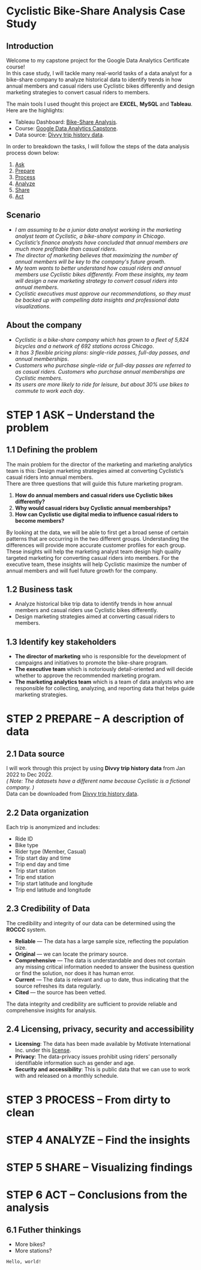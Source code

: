 # Cyclistic Bike-Share Analysis Case Study

## Introduction
Welcome to my capstone project for the Google Data Analytics Certificate course!\
In this case study, I will tackle many real-world tasks of a data analyst for a bike-share company to analyze historical data to identify trends in how annual members and casual riders use Cyclistic bikes differently and design marketing strategies to convert casual riders to members.

The main tools I used thought this project are **EXCEL**, **MySQL** and **Tableau**. Here are the highlights:
* Tableau Dashboard: [Bike-Share Analysis](https://public.tableau.com/app/profile/jia.wang3280/viz/Bike-shareanalysis2022/Overview).
* Course: [Google Data Analytics Capstone](https://www.coursera.org/learn/google-data-analytics-capstone).
* Data source: [Divvy trip history data](https://divvybikes.com/system-data).

In order to breakdown the tasks, I will follow the steps of the data analysis process down below: 
1. [Ask](https://github.com/WJ-IIOI/Cyclistic_Bike_Share_Analysis_Using_MySQL_Tableau/tree/main#step-1-ask--understand-the-problem)
2. [Prepare](https://github.com/WJ-IIOI/Cyclistic_Bike_Share_Analysis_Using_MySQL_Tableau/tree/main#step-2-prepare--A-description-of-data)
3. [Process](https://github.com/WJ-IIOI/Cyclistic_Bike_Share_Analysis_Using_MySQL_Tableau/tree/main#step-3-process--from-dirty-to-clean)
4. [Analyze](https://github.com/WJ-IIOI/Cyclistic_Bike_Share_Analysis_Using_MySQL_Tableau/tree/main#step-4-analyze--find-the-insights)
5. [Share](https://github.com/WJ-IIOI/Cyclistic_Bike_Share_Analysis_Using_MySQL_Tableau/tree/main#step-5-share---visualizing-findings)
6. [Act](https://github.com/WJ-IIOI/Cyclistic_Bike_Share_Analysis_Using_MySQL_Tableau/tree/main#step-6-act--conclusions-from-the-analysis)

## Scenario
* _I am assuming to be a junior data analyst working in the marketing analyst team at Cyclistic, a bike-share company in Chicago_.
* _Cyclistic’s finance analysts have concluded that annual members are much more profitable than casual riders_.
* _The director of marketing believes that maximizing the number of annual members will be key to the company's future growth_.
* _My team wants to better understand how casual riders and annual members use Cyclistic bikes differently. From these insights, my team will design a new marketing strategy to convert casual riders into annual members_.
* _Cyclistic executives must approve our recommendations, so they must be backed up with compelling data insights and professional data
visualizations_.

## About the company
* _Cyclistic is a bike-share company which has grown to a fleet of 5,824 bicycles and a network of 692 stations across Chicago_.
* _It has 3 flexible pricing plans: single-ride passes, full-day passes, and annual memberships_.
* _Customers who purchase single-ride or full-day passes are referred to as casual riders. Customers who purchase annual memberships are Cyclistic members_.
* _Its users are more likely to ride for leisure, but about 30% use bikes to commute to work each day_.

# **STEP 1 ASK – Understand the problem**
## 1.1 Defining the problem
The main problem for the director of the marketing and marketing analytics team is this: 
Design marketing strategies aimed at converting Cyclistic’s casual riders into annual members.\
There are three questions that will guide this future marketing program. 
1. **How do annual members and casual riders use Cyclistic bikes differently?**
2. **Why would casual riders buy Cyclistic annual memberships?**
3. **How can Cyclistic use digital media to influence casual riders to become members?**

By looking at the data, we will be able to first get a broad sense of certain patterns that are occurring in the two different groups. Understanding the differences will provide more accurate customer profiles for each group. These insights will help the marketing analyst team design high quality targeted marketing for converting casual riders into members. For the executive team, these insights will help Cyclistic maximize the number of annual members and will fuel future growth for the company.

## 1.2 Business task
*	Analyze historical bike trip data to identify trends in how annual members and casual riders use Cyclistic bikes differently.
*	Design marketing strategies aimed at converting casual riders to members.

## 1.3 Identify key stakeholders
* **The director of marketing** who is responsible for the development of campaigns and initiatives to promote the bike-share program.
* **The executive team** which is notoriously detail-oriented and will decide whether to approve the recommended marketing program.
* **The marketing analytics team** which is a team of data analysts who are responsible for collecting, analyzing, and reporting data that helps guide marketing strategies.

# **STEP 2 PREPARE – A description of data**
## 2.1 Data source
I will work through this project by using **Divvy trip history data** from Jan 2022 to Dec 2022.\
_( Note: The datasets have a different name because Cyclistic is a fictional company. )_\
Data can be downloaded from [Divvy trip history data](https://divvy-tripdata.s3.amazonaws.com/index.html).

## 2.2 Data organization
Each trip is anonymized and includes:
* Ride ID
* Bike type
* Rider type (Member, Casual)
* Trip start day and time
* Trip end day and time
* Trip start station
* Trip end station
* Trip start latitude and longitude
* Trip end latitude and longitude

## 2.3 Credibility of Data
The credibility and integrity of our data can be determined using the **ROCCC** system.
* **Reliable** — The data has a large sample size, reflecting the population size.
* **Original** — we can locate the primary source.
* **Comprehensive** — The data is understandable and does not contain any missing critical information needed to answer the business question or find the solution, nor does it has human error.
* **Current** — The data is relevant and up to date, thus indicating that the source refreshes its data regularly.
* **Cited** — the source has been vetted.

The data integrity and credibility are sufficient to provide reliable and comprehensive insights for analysis.

## 2.4 Licensing, privacy, security and accessibility
* **Licensing**: The data has been made available by Motivate International Inc. under this [license](https://ride.divvybikes.com/data-license-agreement).
* **Privacy**: The data-privacy issues prohibit using riders’ personally identifiable information such as gender and age.
* **Security and accessibility**: This is public data that we can use to work with and released on a monthly schedule.


# **STEP 3 PROCESS – From dirty to clean**


# **STEP 4 ANALYZE – Find the insights**


# **STEP 5 SHARE –  Visualizing findings**


# **STEP 6 ACT – Conclusions from the analysis**

## 6.1 Futher thinkings
* More bikes?
* More stations?

```
Hello, world!
```
